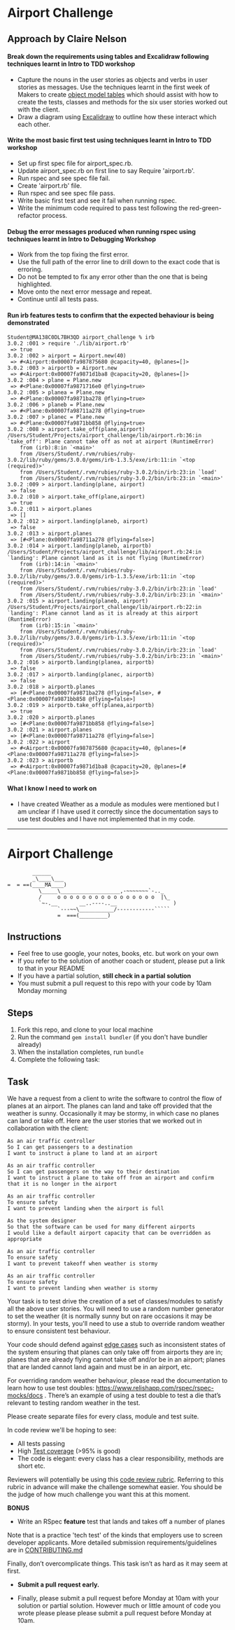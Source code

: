 Airport Challenge
=================

## Approach by Claire Nelson

#### Break down the requirements using tables and Excalidraw following techniques learnt in Intro to TDD workshop

- Capture the nouns in the user stories as objects and verbs in user stories as messages. Use the techniques learnt in the first week of Makers to create [object model tables](https://github.com/nelsonclaire/airport_challenge/blob/master/task_stories/user_stories.md) which should assist with how to create the tests, classes and methods for the six user stories worked out with the client.
- Draw a diagram using [Excalidraw](https://github.com/nelsonclaire/airport_challenge/blob/master/task_stories/excalidraw.png) to outline how these interact which each other.


#### Write the most basic first test using techniques learnt in Intro to TDD workshop

- Set up first spec file for airport_spec.rb.
- Update airport_spec.rb on first line to say Require 'airport.rb'.
- Run rspec and see spec file fail.
- Create 'airport.rb' file.
- Run rspec and see spec file pass.
- Write basic first test and see it fail when running rspec.
- Write the minimum code required to pass test following the red-green-refactor process.

#### Debug the error messages produced when running rspec using techniques learnt in Intro to Debugging Workshop

- Work from the top fixing the first error.
- Use the full path of the error line to drill down to the exact code that is erroring.
- Do not be tempted to fix any error other than the one that is being highlighted.
- Move onto the next error message and repeat. 
- Continue until all tests pass.

#### Run irb features tests to confirm that the expected behaviour is being demonstrated

```
Student@MA138C0DL7BH3QD airport_challenge % irb
3.0.2 :001 > require './lib/airport.rb'
 => true 
3.0.2 :002 > airport = Airport.new(40)
 => #<Airport:0x00007fa987875680 @capacity=40, @planes=[]> 
3.0.2 :003 > airportb = Airport.new
 => #<Airport:0x00007fa9871d1ba8 @capacity=20, @planes=[]> 
3.0.2 :004 > plane = Plane.new
 => #<Plane:0x00007fa9871716e0 @flying=true> 
3.0.2 :005 > planea = Plane.new
 => #<Plane:0x00007fa9871ba278 @flying=true> 
3.0.2 :006 > planeb = Plane.new
 => #<Plane:0x00007fa98711a278 @flying=true> 
3.0.2 :007 > planec = Plane.new
 => #<Plane:0x00007fa9871bb858 @flying=true> 
3.0.2 :008 > airport.take_off(plane,airport)
/Users/Student/Projects/airport_challenge/lib/airport.rb:36:in `take_off': Plane cannot take off as not at airport (RuntimeError)
	from (irb):8:in `<main>'
	from /Users/Student/.rvm/rubies/ruby-3.0.2/lib/ruby/gems/3.0.0/gems/irb-1.3.5/exe/irb:11:in `<top (required)>'
	from /Users/Student/.rvm/rubies/ruby-3.0.2/bin/irb:23:in `load'
	from /Users/Student/.rvm/rubies/ruby-3.0.2/bin/irb:23:in `<main>'
3.0.2 :009 > airport.landing(plane, airport)
 => false 
3.0.2 :010 > airport.take_off(plane,airport)
 => true 
3.0.2 :011 > airport.planes
 => [] 
3.0.2 :012 > airport.landing(planeb, airport)
 => false 
3.0.2 :013 > airport.planes
 => [#<Plane:0x00007fa98711a278 @flying=false>] 
3.0.2 :014 > airport.landing(planeb, airportb)
/Users/Student/Projects/airport_challenge/lib/airport.rb:24:in `landing': Plane cannot land as it is not flying (RuntimeError)
	from (irb):14:in `<main>'
	from /Users/Student/.rvm/rubies/ruby-3.0.2/lib/ruby/gems/3.0.0/gems/irb-1.3.5/exe/irb:11:in `<top (required)>'
	from /Users/Student/.rvm/rubies/ruby-3.0.2/bin/irb:23:in `load'
	from /Users/Student/.rvm/rubies/ruby-3.0.2/bin/irb:23:in `<main>'
3.0.2 :015 > airport.landing(planeb, airport)
/Users/Student/Projects/airport_challenge/lib/airport.rb:22:in `landing': Plane cannot land as it is already at this airport (RuntimeError)
	from (irb):15:in `<main>'
	from /Users/Student/.rvm/rubies/ruby-3.0.2/lib/ruby/gems/3.0.0/gems/irb-1.3.5/exe/irb:11:in `<top (required)>'
	from /Users/Student/.rvm/rubies/ruby-3.0.2/bin/irb:23:in `load'
	from /Users/Student/.rvm/rubies/ruby-3.0.2/bin/irb:23:in `<main>'
3.0.2 :016 > airportb.landing(planea, airportb)
 => false 
3.0.2 :017 > airportb.landing(planec, airportb)
 => false 
3.0.2 :018 > airportb.planes
 => [#<Plane:0x00007fa9871ba278 @flying=false>, #<Plane:0x00007fa9871bb858 @flying=false>] 
3.0.2 :019 > airportb.take_off(planea,airportb)
 => true 
3.0.2 :020 > airportb.planes
 => [#<Plane:0x00007fa9871bb858 @flying=false>] 
3.0.2 :021 > airport.planes
 => [#<Plane:0x00007fa98711a278 @flying=false>] 
3.0.2 :022 > airport
 => #<Airport:0x00007fa987875680 @capacity=40, @planes=[#<Plane:0x00007fa98711a278 @flying=false>]> 
3.0.2 :023 > airportb
 => #<Airport:0x00007fa9871d1ba8 @capacity=20, @planes=[#<Plane:0x00007fa9871bb858 @flying=false>]> 
```

#### What I know I need to work on
- I have created Weather as a module as modules were mentioned but I am unclear if I have used it correctly since the documentation says to use test doubles and I have not implemented that in my code.



---

Airport Challenge
=================

```
        ______
        _\____\___
=  = ==(____MA____)
          \_____\___________________,-~~~~~~~`-.._
          /     o o o o o o o o o o o o o o o o  |\_
          `~-.__       __..----..__                  )
                `---~~\___________/------------`````
                =  ===(_________)

```

Instructions
---------

* Feel free to use google, your notes, books, etc. but work on your own
* If you refer to the solution of another coach or student, please put a link to that in your README
* If you have a partial solution, **still check in a partial solution**
* You must submit a pull request to this repo with your code by 10am Monday morning

Steps
-------

1. Fork this repo, and clone to your local machine
2. Run the command `gem install bundler` (if you don't have bundler already)
3. When the installation completes, run `bundle`
4. Complete the following task:

Task
-----

We have a request from a client to write the software to control the flow of planes at an airport. The planes can land and take off provided that the weather is sunny. Occasionally it may be stormy, in which case no planes can land or take off.  Here are the user stories that we worked out in collaboration with the client:

```
As an air traffic controller 
So I can get passengers to a destination 
I want to instruct a plane to land at an airport

As an air traffic controller 
So I can get passengers on the way to their destination 
I want to instruct a plane to take off from an airport and confirm that it is no longer in the airport

As an air traffic controller 
To ensure safety 
I want to prevent landing when the airport is full 

As the system designer
So that the software can be used for many different airports
I would like a default airport capacity that can be overridden as appropriate

As an air traffic controller 
To ensure safety 
I want to prevent takeoff when weather is stormy 

As an air traffic controller 
To ensure safety 
I want to prevent landing when weather is stormy 
```

Your task is to test drive the creation of a set of classes/modules to satisfy all the above user stories. You will need to use a random number generator to set the weather (it is normally sunny but on rare occasions it may be stormy). In your tests, you'll need to use a stub to override random weather to ensure consistent test behaviour.

Your code should defend against [edge cases](http://programmers.stackexchange.com/questions/125587/what-are-the-difference-between-an-edge-case-a-corner-case-a-base-case-and-a-b) such as inconsistent states of the system ensuring that planes can only take off from airports they are in; planes that are already flying cannot take off and/or be in an airport; planes that are landed cannot land again and must be in an airport, etc.

For overriding random weather behaviour, please read the documentation to learn how to use test doubles: https://www.relishapp.com/rspec/rspec-mocks/docs . There’s an example of using a test double to test a die that’s relevant to testing random weather in the test.

Please create separate files for every class, module and test suite.

In code review we'll be hoping to see:

* All tests passing
* High [Test coverage](https://github.com/makersacademy/course/blob/main/pills/test_coverage.md) (>95% is good)
* The code is elegant: every class has a clear responsibility, methods are short etc. 

Reviewers will potentially be using this [code review rubric](docs/review.md).  Referring to this rubric in advance will make the challenge somewhat easier.  You should be the judge of how much challenge you want this at this moment.

**BONUS**

* Write an RSpec **feature** test that lands and takes off a number of planes

Note that is a practice 'tech test' of the kinds that employers use to screen developer applicants.  More detailed submission requirements/guidelines are in [CONTRIBUTING.md](CONTRIBUTING.md)

Finally, don’t overcomplicate things. This task isn’t as hard as it may seem at first.

* **Submit a pull request early.**

* Finally, please submit a pull request before Monday at 10am with your solution or partial solution.  However much or little amount of code you wrote please please please submit a pull request before Monday at 10am.
